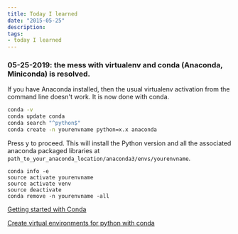 ```yaml
---
title: Today I learned
date: "2015-05-25"
description: 
tags: 
- today I learned
---
```

### 05-25-2019: the mess with virtualenv and conda (Anaconda, Miniconda) is resolved.

If you have Anaconda installed, then the usual virtualenv activation from the command line doesn't work. It is now done with conda. 
```bash
conda -v
conda update conda
conda search "^python$"
conda create -n yourenvname python=x.x anaconda
```
Press y to proceed. This will install the Python version and all the associated anaconda packaged libraries at `path_to_your_anaconda_location/anaconda3/envs/yourenvname`.
```
conda info -e
source activate yourenvname
source activate venv
source deactivate
conda remove -n yourenvname -all
```

[Getting started with Conda](https://conda.io/projects/conda/en/latest/user-guide/getting-started.html#)

[Create virtual environments for python with conda](https://uoa-eresearch.github.io/eresearch-cookbook/recipe/2014/11/20/conda/)
